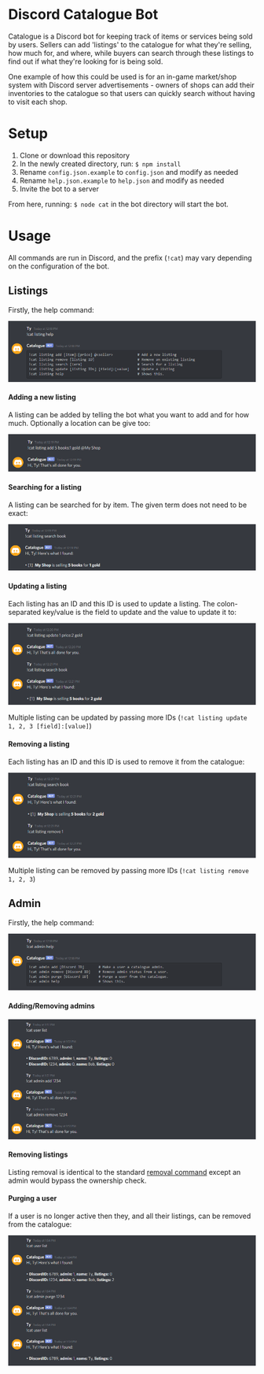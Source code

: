 # Discord Catalogue Bot

Catalogue is a Discord bot for keeping track of items or services being sold by users. Sellers can add 'listings' to the catalogue for what they're selling, how much for, and where, while buyers can search through these listings to find out if what they're looking for is being sold.

One example of how this could be used is for an in-game market/shop system with Discord server advertisements - owners of shops can add their inventories to the catalogue so that users can quickly search without having to visit each shop.

# Setup

1. Clone or download this repository
2. In the newly created directory, run: `$ npm install`
3. Rename `config.json.example` to `config.json` and modify as needed
4. Rename `help.json.example` to `help.json` and modify as needed
5. Invite the bot to a server

From here, running: `$ node cat` in the bot directory will start the bot.

# Usage

All commands are run in Discord, and the prefix (`!cat`) may vary depending on the configuration of the bot.

## Listings

Firstly, the help command:

![](example_images/listing_help.png)

#### Adding a new listing

A listing can be added by telling the bot what you want to add and for how much. Optionally a location can be give too:

![](example_images/listing_add.png)

#### Searching for a listing

A listing can be searched for by item. The given term does not need to be exact:

![](example_images/listing_search.png)

#### Updating a listing

Each listing has an ID and this ID is used to update a listing. The colon-separated key/value is the field to update and the value to update it to:

![](example_images/listing_update.png)

Multiple listing can be updated by passing more IDs (`!cat listing update 1, 2, 3 [field]:[value]`)

#### Removing a listing

Each listing has an ID and this ID is used to remove it from the catalogue:

![](example_images/listing_remove.png)

Multiple listing can be removed by passing more IDs (`!cat listing remove 1, 2, 3`)

## Admin

Firstly, the help command:

![](example_images/admin_help.png)

#### Adding/Removing admins

![](example_images/admin_add_remove.png)

#### Removing listings

Listing removal is identical to the standard [removal command](#removing-a-listing) except an admin would bypass the ownership check.

#### Purging a user

If a user is no longer active then they, and all their listings, can be removed from the catalogue:

![](example_images/admin_purge.png)